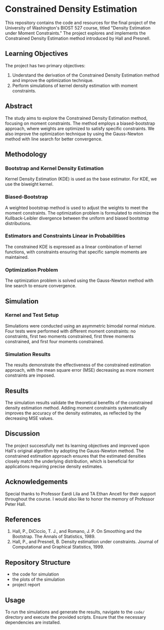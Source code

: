 # Constrained Density Estimation

This repository contains the code and resources for the final project of the University of Washington's BIOST 527 course, titled "Density Estimation under Moment Constraints." The project explores and implements the Constrained Density Estimation method introduced by Hall and Presnell.

## Learning Objectives

The project has two primary objectives:
1. Understand the derivation of the Constrained Density Estimation method and improve the optimization technique.
2. Perform simulations of kernel density estimation with moment constraints.

## Abstract

The study aims to explore the Constrained Density Estimation method, focusing on moment constraints. The method employs a biased-bootstrap approach, where weights are optimized to satisfy specific constraints. We also improve the optimization technique by using the Gauss-Newton method with line search for better convergence.

## Methodology

### Bootstrap and Kernel Density Estimation
Kernel Density Estimation (KDE) is used as the base estimator. For KDE, we use the biweight kernel.

### Biased-Bootstrap
A weighted bootstrap method is used to adjust the weights to meet the moment constraints. The optimization problem is formulated to minimize the Kullback-Leibler divergence between the uniform and biased bootstrap distributions.

### Estimators and Constraints Linear in Probabilities
The constrained KDE is expressed as a linear combination of kernel functions, with constraints ensuring that specific sample moments are maintained.

### Optimization Problem
The optimization problem is solved using the Gauss-Newton method with line search to ensure convergence.

## Simulation

### Kernel and Test Setup
Simulations were conducted using an asymmetric bimodal normal mixture. Four tests were performed with different moment constraints: no constraints, first two moments constrained, first three moments constrained, and first four moments constrained.

### Simulation Results
The results demonstrate the effectiveness of the constrained estimation approach, with the mean square error (MSE) decreasing as more moment constraints are imposed.

## Results

The simulation results validate the theoretical benefits of the constrained density estimation method. Adding moment constraints systematically improves the accuracy of the density estimates, as reflected by the decreasing MSE values.

## Discussion

The project successfully met its learning objectives and improved upon Hall's original algorithm by adopting the Gauss-Newton method. The constrained estimation approach ensures that the estimated densities closely match the underlying distribution, which is beneficial for applications requiring precise density estimates.

## Acknowledgements

Special thanks to Professor Eardi Lila and TA Ethan Ancell for their support throughout the course. I would also like to honor the memory of Professor Peter Hall.

## References

1. Hall, P., DiCiccio, T. J., and Romano, J. P. On Smoothing and the Bootstrap. The Annals of Statistics, 1989.
2. Hall, P., and Presnell, B. Density estimation under constraints. Journal of Computational and Graphical Statistics, 1999.

## Repository Structure

- the code for simulation 
- the plots of the simulation
- project report


## Usage

To run the simulations and generate the results, navigate to the `code/` directory and execute the provided scripts. Ensure that the necessary dependencies are installed.
